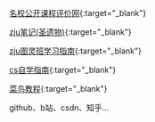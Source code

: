 [名校公开课程评价网](https://conanhujinming.github.io/comments-for-awesome-courses/){:target="_blank"}  

[zju笔记(圣遗物)](https://isshikihugh.github.io/zju-cs-asio/){:target="_blank"}  

[zju图灵班学习指南](https://zju-turing.github.io/TuringCourses/){:target="_blank"}  

[cs自学指南](https://csdiy.wiki/){:target="_blank"}  

[菜鸟教程](https://www.runoob.com/){:target="_blank"}  

github、b站、csdn、知乎...